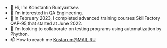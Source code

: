 - 👋 Hi, I’m Konstantin Rumyantsev.
- 👀 I’m interested in QA Engineering.
- 🌱 In February 2023, I completed advanced training courses SkillFactory QAP-95,that started at June 2022. 
- 💞️ I’m looking to collaborate on testing programs using automatization by Phython.
- 📫 How to reach me Kostarum@MAIL.RU

<!---
Kostarum/Kostarum is a ✨ special ✨ repository because its `README.md` (this file) appears on your GitHub profile.
You can click the Preview link to take a look at your changes.
--->
